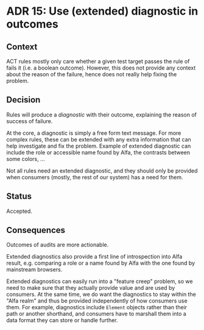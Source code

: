 # ADR 15: Use (extended) diagnostic in outcomes 

## Context

ACT rules mostly only care whether a given test target passes the rule of fails it (i.e. a boolean outcome). However, this does not provide any context about the reason of the failure, hence does not really help fixing the problem.

## Decision

Rules will produce a _diagnostic_ with their outcome, explaining the reason of success of failure.

At the core, a diagnostic is simply a free form text message. For more complex rules, these can be extended with any extra information that can help investigate and fix the problem. Example of extended diagnostic can include the role or accessible name found by Alfa, the contrasts between some colors, …

Not all rules need an extended diagnostic, and they should only be provided when consumers (mostly, the rest of our system) has a need for them.

## Status

Accepted.

## Consequences

Outcomes of audits are more actionable.

Extended diagnostics also provide a first line of introspection into Alfa result, e.g. comparing a role or a name found by Alfa with the one found by mainstream browsers.

Extended diagnostics can easily run into a "feature creep" problem, so we need to make sure that they actually provide value and are used by consumers. At the same time, we do want the diagnostics to stay within the "Alfa realm" and thus be provided independently of how consumers use them. For example, diagnostics include `Element` objects rather than their path or another shorthand, and consumers have to marshall them into a data format they can store or handle further.
